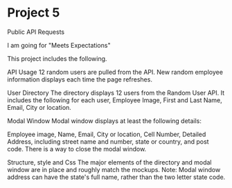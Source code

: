 # Project 5 
 Public API Requests

I am going for "Meets Expectations"

This project includes the following.

API Usage
12 random users are pulled from the API. New random employee information displays each time the page refreshes.

User Directory
The directory displays 12 users from the Random User API. It includes the following for each user, Employee Image, First and Last Name, Email, City or location.

Modal Window
Modal window displays at least the following details:

Employee image, Name, Email, City or location, Cell Number, Detailed Address, including street name and number, state or country, and post code. There is a way to close the modal window.

Structure, style and Css
The major elements of the directory and modal window are in place and roughly match the mockups. Note: Modal window address can have the state's full name, rather than the two letter state code.
